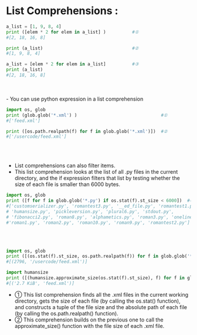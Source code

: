 # List Comprehensions :

```python
a_list = [1, 9, 8, 4]
print ([elem * 2 for elem in a_list] )          #①
#[2, 18, 16, 8]

print (a_list)                                  #②
#[1, 9, 8, 4]

a_list = [elem * 2 for elem in a_list]          #③
print (a_list)
#[2, 18, 16, 8]
```
</br>
</br>
- You can use python expression in a list comprehension

```python
import os, glob
print (glob.glob('*.xml') )                                #①
#['feed.xml']

print ([os.path.realpath(f) for f in glob.glob('*.xml')])  #②
#['/usercode/feed.xml']
```

</br>
</br>

- List comprehensions can also filter items.
- This list comprehension looks at the list of all .py files in the current directory, and the if expression filters that list by testing whether the size of each file is smaller than 6000 bytes.
```python
import os, glob
print ([f for f in glob.glob('*.py') if os.stat(f).st_size < 6000])  #①
#['customserializer.py', 'romantest3.py', '__ed_file.py', 'romantest1.py', 
# 'humansize.py', 'pickleversion.py', 'plural6.py', 'stdout.py', 
# 'fibonacci2.py', 'roman8.py', 'alphametics.py', 'roman3.py', 'oneline.py', 
#'roman1.py', 'roman2.py', 'roman10.py', 'roman9.py', 'romantest2.py']
```

</br>
</br>

```python
import os, glob
print ([(os.stat(f).st_size, os.path.realpath(f)) for f in glob.glob('*.xml')] )           #①
#[(2796, '/usercode/feed.xml')]

import humansize
print ([(humansize.approximate_size(os.stat(f).st_size), f) for f in glob.glob('*.xml')])  #②
#[('2.7 KiB', 'feed.xml')]
```

- ① This list comprehension finds all the .xml files in the current working directory, gets the size of each file (by calling the os.stat() function), and constructs a tuple of the file size and the absolute path of each file (by calling the os.path.realpath() function).
- ② This comprehension builds on the previous one to call the approximate_size() function with the file size of each .xml file.